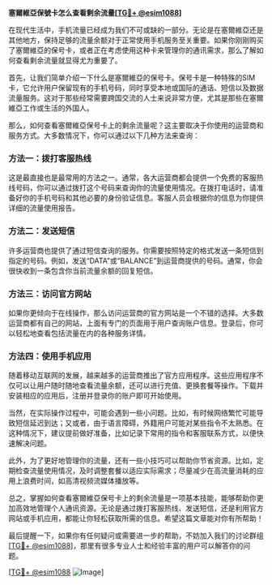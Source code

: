 **塞爾維亞保號卡怎么查看剩余流量[[TG💪+ @esim1088](https://t.me/s/esim1088)]**

在现代生活中，手机流量已经成为我们不可或缺的一部分。无论是在塞爾維亞还是其他地方，保持足够的流量余额对于正常使用手机服务至关重要。如果你刚刚购买了塞爾維亞的保号卡，或者正在考虑使用这种卡来管理你的通讯需求，那么了解如何查看剩余流量就显得尤为重要了。

首先，让我们简单介绍一下什么是塞爾維亞的保号卡。保号卡是一种特殊的SIM卡，它允许用户保留现有的手机号码，同时享受本地或国际的通话、短信以及数据流量服务。这对于那些经常需要跨国交流的人士来说非常方便，尤其是那些在塞爾維亞工作或生活的外国人。

那么，如何查看塞爾維亞保号卡上的剩余流量呢？这主要取决于你使用的运营商和服务方式。大多数情况下，你可以通过以下几种方法来查询：

### 方法一：拨打客服热线

这是最直接也是最常用的方法之一。通常，各大运营商都会提供一个免费的客服热线号码，你可以通过拨打这个号码来查询你的流量使用情况。在拨打电话时，请准备好你的手机号码和其他必要的身份验证信息。客服人员会根据你的信息为你提供详细的流量使用报告。

### 方法二：发送短信

许多运营商也提供了通过短信查询的服务。你需要按照特定的格式发送一条短信到指定的号码。例如，发送“DATA”或“BALANCE”到运营商提供的号码。通常，你会很快收到一条包含你当前流量余额的回复短信。

### 方法三：访问官方网站

如果你更倾向于在线操作，那么访问运营商的官方网站是一个不错的选择。大多数运营商都有自己的网站，上面有专门的页面用于用户查询账户信息。登录后，你可以轻松地查看包括流量在内的各种服务详情。

### 方法四：使用手机应用

随着移动互联网的发展，越来越多的运营商推出了官方应用程序。这些应用程序不仅可以让用户随时随地查看流量余额，还可以进行充值、更换套餐等操作。下载并安装相应的应用后，注册并登录你的账户即可开始使用。

当然，在实际操作过程中，可能会遇到一些小问题。比如，有时候网络繁忙可能导致短信延迟到达；又或者，由于语言障碍，外籍用户可能对某些指令不太熟悉。在这种情况下，建议提前做好准备，比如记录下常用的指令和客服联系方式，以便快速解决问题。

此外，为了更好地管理你的流量，还有一些小技巧可以帮助你节省资源。比如，定期检查流量使用情况，及时调整套餐以适应实际需求；尽量减少在高流量消耗的应用上浪费时间，如高清视频流媒体播放等。

总之，掌握如何查看塞爾維亞保号卡上的剩余流量是一项基本技能，能够帮助你更加高效地管理个人通讯资源。无论是通过拨打客服热线、发送短信，还是利用官方网站或手机应用，都能让你轻松获取所需的信息。希望这篇文章能对你有所帮助！

最后提醒一下，如果你有任何疑问或需要进一步的帮助，不妨加入我们的讨论群组[[TG💪+ @esim1088](https://t.me/s/esim1088)]，那里有很多专业人士和经验丰富的用户可以解答你的问题。

[[TG💪+ @esim1088](https://t.me/s/esim1088) ![Image](https://i.postimg.cc/4NQfJmqS/Snipaste-2025-05-13-00-14-12.png)]